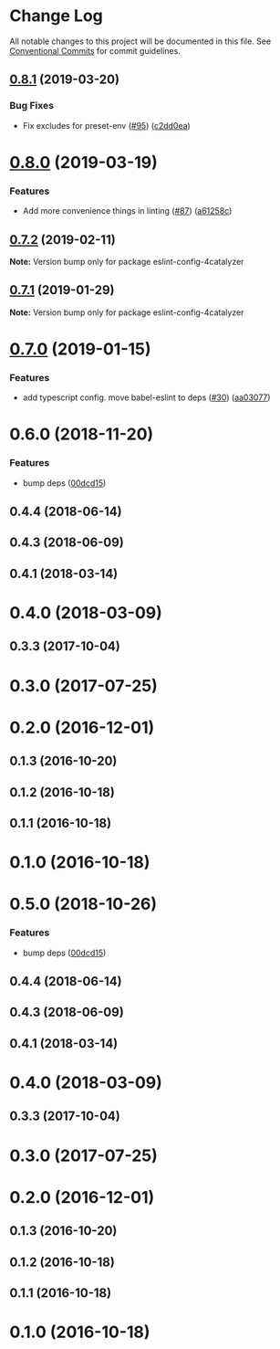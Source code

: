 # Change Log

All notable changes to this project will be documented in this file.
See [Conventional Commits](https://conventionalcommits.org) for commit guidelines.

## [0.8.1](https://github.com/4Catalyzer/javascript/compare/eslint-config-4catalyzer@0.8.0...eslint-config-4catalyzer@0.8.1) (2019-03-20)


### Bug Fixes

* Fix excludes for preset-env ([#95](https://github.com/4Catalyzer/javascript/issues/95)) ([c2dd0ea](https://github.com/4Catalyzer/javascript/commit/c2dd0ea))





# [0.8.0](https://github.com/4Catalyzer/javascript/compare/eslint-config-4catalyzer@0.7.2...eslint-config-4catalyzer@0.8.0) (2019-03-19)


### Features

* Add more convenience things in linting ([#87](https://github.com/4Catalyzer/javascript/issues/87)) ([a61258c](https://github.com/4Catalyzer/javascript/commit/a61258c))





## [0.7.2](https://github.com/4Catalyzer/javascript/compare/eslint-config-4catalyzer@0.7.1...eslint-config-4catalyzer@0.7.2) (2019-02-11)

**Note:** Version bump only for package eslint-config-4catalyzer





## [0.7.1](https://github.com/4Catalyzer/javascript/tree/master/packages/eslint-config-4catalyzer/compare/eslint-config-4catalyzer@0.7.0...eslint-config-4catalyzer@0.7.1) (2019-01-29)

**Note:** Version bump only for package eslint-config-4catalyzer





# [0.7.0](https://github.com/4Catalyzer/javascript/tree/master/packages/eslint-config-4catalyzer/compare/eslint-config-4catalyzer@0.6.0...eslint-config-4catalyzer@0.7.0) (2019-01-15)


### Features

* add typescript config. move babel-eslint to deps ([#30](https://github.com/4Catalyzer/javascript/tree/master/packages/eslint-config-4catalyzer/issues/30)) ([aa03077](https://github.com/4Catalyzer/javascript/tree/master/packages/eslint-config-4catalyzer/commit/aa03077))





# 0.6.0 (2018-11-20)


### Features

* bump deps ([00dcd15](https://github.com/4Catalyzer/javascript/tree/master/packages/eslint-config-4catalyzer/commit/00dcd15))



## 0.4.4 (2018-06-14)



## 0.4.3 (2018-06-09)



## 0.4.1 (2018-03-14)



# 0.4.0 (2018-03-09)



## 0.3.3 (2017-10-04)



# 0.3.0 (2017-07-25)



# 0.2.0 (2016-12-01)



## 0.1.3 (2016-10-20)



## 0.1.2 (2016-10-18)



## 0.1.1 (2016-10-18)



# 0.1.0 (2016-10-18)





# 0.5.0 (2018-10-26)


### Features

* bump deps ([00dcd15](https://github.com/4Catalyzer/javascript/tree/master/packages/eslint-config-4catalyzer/commit/00dcd15))



## 0.4.4 (2018-06-14)



## 0.4.3 (2018-06-09)



## 0.4.1 (2018-03-14)



# 0.4.0 (2018-03-09)



## 0.3.3 (2017-10-04)



# 0.3.0 (2017-07-25)



# 0.2.0 (2016-12-01)



## 0.1.3 (2016-10-20)



## 0.1.2 (2016-10-18)



## 0.1.1 (2016-10-18)



# 0.1.0 (2016-10-18)
